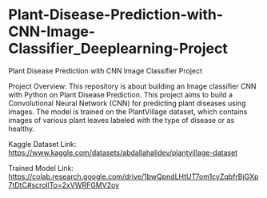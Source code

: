 # Plant-Disease-Prediction-with-CNN-Image-Classifier_Deeplearning-Project
Plant Disease Prediction with CNN Image Classifier Project

Project Overview:
This repository is about building an Image classifier CNN with Python on Plant Disease Prediction.
This project aims to build a Convolutional Neural Network (CNN) for predicting plant diseases using images. The model is trained on the PlantVillage dataset, which contains images of various plant leaves labeled with the type of disease or as healthy.

Kaggle Dataset Link: https://www.kaggle.com/datasets/abdallahalidev/plantvillage-dataset

Trained Model Link: https://colab.research.google.com/drive/1bwQpndLHtUT7om1cyZqbfrBjGXp7tDtC#scrollTo=2xVWRFGMV2oy

